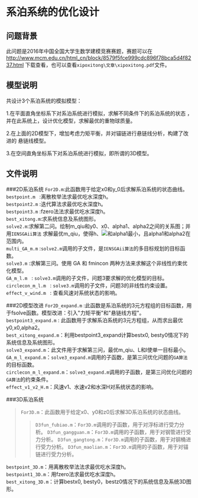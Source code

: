 # 系泊系统的优化设计
## 问题背景
此问题是2016年中国全国大学生数学建模竞赛赛题，赛题可以在
<http://www.mcm.edu.cn/html_cn/block/8579f5fce999cdc896f78bca5d4f8237.html>
下载查看，也可以查看`xipoxitong\文章\xipoxitong.pdf`文件。
## 模型说明
共设计3个系泊系统的模拟模型：

1.在平面直角坐标系下对系泊系统进行模拟，求解不同条件下的系泊系统的状态
，并在此系统上，设计优化模型，求解最优的重物球质量。

2.在上面的2D模型下，增加考虑力矩平衡，并对锚链进行悬链线分析，构建了改进的
悬链线模型。

3.在空间直角坐标系下对系泊系统进行模拟，即所谓的3D模型。

## 文件说明
###2D系泊系统
`For2D.m`:此函数用于给定x0和y_0后求解系泊系统的状态曲线。<br>
`bestpoint.m ` :离散枚举法求最优吃水深度h。<br>
`bestpoint2.m` :迭代算法求最优吃水深度h。<br>
`bestpoint3.m` :fzero法法求最优吃水深度h。<br>
`best_xitong.m`:求系统信息及系统图形。<br>
`solve2.m`:求解第二问。绘制m_qiu和y0、x0、alpha1、alpha2之间的关系图；并用`IENSGAii算法` 求解最优m_qiu，使得h、![](http://latex.codecogs.com/png.latex?$\textstyle\pi*x_0^2$)和alpha1最小，且alpha1和alpha2在范围内。<br>
`multi_GA_m.m` :`solve2.m`调用的子文件，是`IENSGAii算法`的多目标规划的目标函数。<br>
`solve3.m` :求解第三问。使用 GA 和 fmincon 两种方法来求解这个非线性约束优化模型。<br>
`GA_m_l.m ` : `solve3.m`调用的子文件，问题3要求解的优化模型的目标。<br>
`circlecon_m_l.m ` : `solve3.m`调用的子文件，问题3的非线性约束设置。<br>
`effect_v_wind.m ` : 查看风速对系统状态的影响。

###2D模型改进
`For2D_expand.m` :此函数是系泊系统的3元方程组的目标函数，用于fsolve函数。模型改进：引入"力矩平衡"和"悬链线方程"。<br>
`bestpoint3_expand.m` : 此函数用于求解系泊系统的3元方程组，从而求出最优y0,x0,alpha2。<br>
`best_xitong_expand.m`：利用bestpoint3_expand计算bestx0, besty0情况下的系统信息及系统图形。<br>
`solve3_expand.m`：此文件用于求解第三问，最优m_qiu、L和I使单一目标最小。<br>
`GA_m_l_expand.m`：`solve3_expand.m`调用的子函数，是第三问优化问题的`GA算法`的目标函数。<br>
`circlecon_m_l_expand.m`：`solve3_expand.m`调用的子函数，是第三问优化问题的`GA算法`的约束条件。<br>
`effect_v1_v2_H.m`：风速v1、水速v2和水深H对系统状态的影响。

###3D系泊系统
>`For3D.m`：此函数用于给定x0、y0和z0后求解3D系泊系统的状态曲线。
>>`D3fun_fubiao.m`：`For3D.m`调用的子函数，用于对浮标进行受力分析。
>>`D3fun_gangguan.m`：`For3D.m`调用的子函数，用于对钢管进行受力分析。
>>`D3fun_gangtong.m`：`For3D.m`调用的子函数，用于对钢桶进行受力分析。
>>`D3fun_maolian.m`：`For3D.m`调用的子函数，用于对锚链进行受力分析。<br>

`bestpoint_3D.m`：用离散枚举法法求最优吃水深度h。<br>
`bestpoint1_3D.m`：用fzero法求最优吃水深度h。<br>
`best_xitong_3D.m`：计算bestx0, besty0，bestz0情况下的系统信息及系统3D图形。

